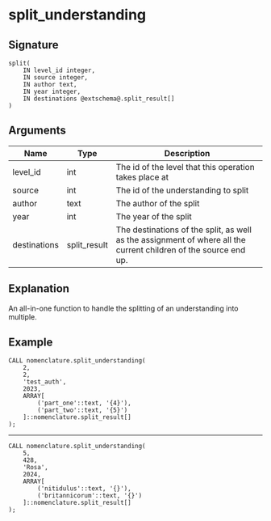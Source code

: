 # split_understanding

## Signature
    split(
        IN level_id integer,
        IN source integer,
        IN author text,
        IN year integer,
        IN destinations @extschema@.split_result[]
    )

## Arguments
| Name         | Type         | Description                                                                                                      |
| ------------ | ------------ | ---------------------------------------------------------------------------------------------------------------- |
| level_id     | int          | The id of the level that this operation takes place at                                                           |
| source       | int          | The id of the understanding to split                                                                             |
| author       | text         | The author of the split                                                                                          |
| year         | int          | The year of the split                                                                                            |
| destinations | split_result | The destinations of the split, as well as the assignment of where all the current children of the source end up. |

## Explanation
An all-in-one function to handle the splitting of an understanding into multiple.

## Example
    CALL nomenclature.split_understanding(
        2,
        2,
        'test_auth',
        2023,
        ARRAY[
            ('part_one'::text, '{4}'),
            ('part_two'::text, '{5}')
        ]::nomenclature.split_result[]
    );
---
    CALL nomenclature.split_understanding(
        5,
        428,
        'Rosa',
        2024,
        ARRAY[
            ('nitidulus'::text, '{}'),
            ('britannicorum'::text, '{}')
        ]::nomenclature.split_result[]
    );